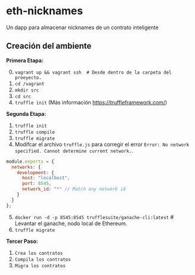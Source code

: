 # eth-nicknames
Un dapp para almacenar nicknames de un contrato inteligente

## Creación del ambiente
**Primera Etapa:**

0. `vagrant up && vagrant ssh  # Desde dentro de la carpeta del proeyecto.`
1. `cd /vagrant`
2. `mkdir src`
3. `cd src`
4. `truffle init`  (Más información https://truffleframework.com/)

**Segunda Etapa:**

1. `truffle init`
2. `truffle compile`
3. `truffle migrate`
4. Modifcar el archivo `truffle.js` para corregir el error `Error: No network specified. Cannot determine current network.`.
```javascript
module.exports = {
  networks: {
    development: {
      host: "localhost",
      port: 8545,
      network_id: "*" // Match any network id
    }
  }
}; 
```
5. `docker run -d -p 8545:8545 trufflesuite/ganache-cli:latest`  # Levantar el ganache, nodo local de Ethereum.
6. `truffle migrate`


**Tercer Paso:**

1. `Crea los contratos`
2. `Compila los contratos`
3. `Migra los contratos`
